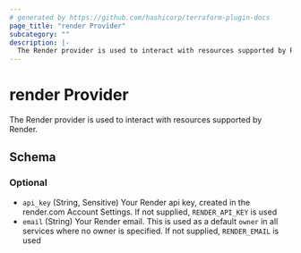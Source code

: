 ```yaml
---
# generated by https://github.com/hashicorp/terraform-plugin-docs
page_title: "render Provider"
subcategory: ""
description: |-
  The Render provider is used to interact with resources supported by Render.
---
```


# render Provider

The Render provider is used to interact with resources supported by Render.



<!-- schema generated by tfplugindocs -->
## Schema

### Optional

- `api_key` (String, Sensitive) Your Render api key, created in the render.com Account Settings. If not supplied, `RENDER_API_KEY` is used
- `email` (String) Your Render email. This is used as a default `owner` in all services where no owner is specified. If not supplied, `RENDER_EMAIL` is used
